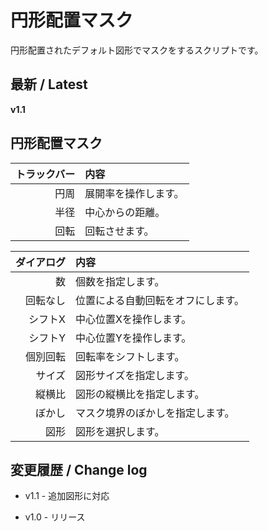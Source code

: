 # 円形配置マスク

円形配置されたデフォルト図形でマスクをするスクリプトです。

## 最新 / Latest

**v1.1**

## 円形配置マスク

| トラックバー | 内容 |
| -: | :- |
| 円周 | 展開率を操作します。 |
| 半径 | 中心からの距離。 |
| 回転 | 回転させます。 |

| ダイアログ | 内容 |
| -: | :- |
| 数 | 個数を指定します。 |
| 回転なし | 位置による自動回転をオフにします。 |
| シフトX | 中心位置Xを操作します。 |
| シフトY | 中心位置Yを操作します。 |
| 個別回転 | 回転率をシフトします。 |
| サイズ | 図形サイズを指定します。 |
| 縦横比 | 図形の縦横比を指定します。 |
| ぼかし | マスク境界のぼかしを指定します。 |
| 図形 | 図形を選択します。 |

## 変更履歴 / Change log

- v1.1 - 追加図形に対応

- v1.0 - リリース
